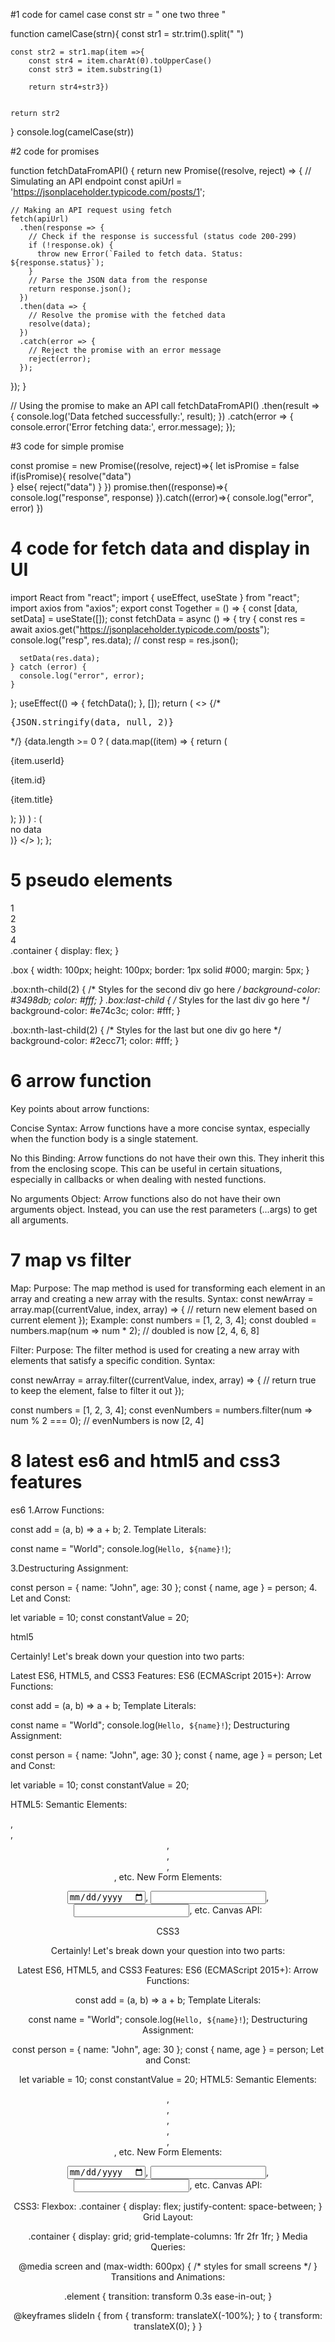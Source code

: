 #1 code for camel case 
const str = " one two three "

function camelCase(strn){
    const str1 = str.trim().split(" ")
    
    const str2 = str1.map(item =>{ 
        const str4 = item.charAt(0).toUpperCase()
        const str3 = item.substring(1)
       
        return str4+str3})
    
    
    return str2
}
console.log(camelCase(str))

#2 code for promises

function fetchDataFromAPI() {
  return new Promise((resolve, reject) => {
    // Simulating an API endpoint
    const apiUrl = 'https://jsonplaceholder.typicode.com/posts/1';

    // Making an API request using fetch
    fetch(apiUrl)
      .then(response => {
        // Check if the response is successful (status code 200-299)
        if (!response.ok) {
          throw new Error(`Failed to fetch data. Status: ${response.status}`);
        }
        // Parse the JSON data from the response
        return response.json();
      })
      .then(data => {
        // Resolve the promise with the fetched data
        resolve(data);
      })
      .catch(error => {
        // Reject the promise with an error message
        reject(error);
      });
  });
}

// Using the promise to make an API call
fetchDataFromAPI()
  .then(result => {
    console.log('Data fetched successfully:', result);
  })
  .catch(error => {
    console.error('Error fetching data:', error.message);
  });

#3 code for  simple promise 

const promise = new Promise((resolve, reject)=>{
let isPromise = false
if(isPromise){
  resolve("data")  
}
else{
    reject("data")
}
})
promise.then((response)=>{
    console.log("response", response)
}).catch((error)=>{
    console.log("error", error)
})
# 4  code for fetch data and display in UI
import React from "react";
import { useEffect, useState } from "react";
import axios from "axios";
export const Together = () => {
  const [data, setData] = useState([]);
  const fetchData = async () => {
    try {
      const res = await axios.get("https://jsonplaceholder.typicode.com/posts");
      console.log("resp", res.data);
      // const resp = res.json();

      setData(res.data);
    } catch (error) {
      console.log("error", error);
    }
  };
  useEffect(() => {
    fetchData();
  }, []);
  return (
    <>
      {/* <pre>{JSON.stringify(data, null, 2)}</pre> */}
      {data.length >= 0 ? (
        data.map((item) => {
          return (
            <div>
              <p>{item.userId}</p>
              <p>{item.id}</p>
              <p>{item.title}</p>
            </div>
          );
        })
      ) : (
        <div>no data </div>
      )}
    </>
  );
};



# 5 pseudo elements 
<div class="container">
  <div class="box">1</div>
  <div class="box">2</div>
  <div class="box">3</div>
  <div class="box">4</div>
</div>
.container {
  display: flex;
}

.box {
  width: 100px;
  height: 100px;
  border: 1px solid #000;
  margin: 5px;
}

.box:nth-child(2) {
  /* Styles for the second div go here */
  background-color: #3498db;
  color: #fff;
}
.box:last-child {
  /* Styles for the last div go here */
  background-color: #e74c3c;
  color: #fff;
}

.box:nth-last-child(2) {
  /* Styles for the last but one div go here */
  background-color: #2ecc71;
  color: #fff;
}

# 6 arrow function

Key points about arrow functions:

Concise Syntax: Arrow functions have a more concise syntax, especially when the function body is a single statement.

No this Binding: Arrow functions do not have their own this. They inherit this from the enclosing scope. This can be useful in certain situations, especially in callbacks or when dealing with nested functions.

No arguments Object: Arrow functions also do not have their own arguments object. Instead, you can use the rest parameters (...args) to get all arguments.

# 7 map vs filter

Map:
Purpose: The map method is used for transforming each element in an array and creating a new array with the results.
Syntax:
const newArray = array.map((currentValue, index, array) => {
  // return new element based on current element
});
Example:
const numbers = [1, 2, 3, 4];
const doubled = numbers.map(num => num * 2);
// doubled is now [2, 4, 6, 8]

Filter:
Purpose: The filter method is used for creating a new array with elements that satisfy a specific condition.
Syntax:

const newArray = array.filter((currentValue, index, array) => {
  // return true to keep the element, false to filter it out
});

const numbers = [1, 2, 3, 4];
const evenNumbers = numbers.filter(num => num % 2 === 0);
// evenNumbers is now [2, 4]

# 8 latest es6 and html5 and css3 features

es6 
1.Arrow Functions:

const add = (a, b) => a + b;
2. Template Literals:

const name = "World";
console.log(`Hello, ${name}!`);

3.Destructuring Assignment:


const person = { name: "John", age: 30 };
const { name, age } = person;
4. Let and Const:


let variable = 10;
const constantValue = 20;

html5

Certainly! Let's break down your question into two parts:

Latest ES6, HTML5, and CSS3 Features:
ES6 (ECMAScript 2015+):
Arrow Functions:


const add = (a, b) => a + b;
Template Literals:

const name = "World";
console.log(`Hello, ${name}!`);
Destructuring Assignment:


const person = { name: "John", age: 30 };
const { name, age } = person;
Let and Const:


let variable = 10;
const constantValue = 20;

HTML5:
Semantic Elements:

<article>, <section>, <header>, <footer>, <nav>, <main>, etc.
New Form Elements:


<input type="date">, <input type="email">, <input type="url">, etc.
Canvas API:

<canvas id="myCanvas" width="200" height="100"></canvas>

CSS3

Certainly! Let's break down your question into two parts:

Latest ES6, HTML5, and CSS3 Features:
ES6 (ECMAScript 2015+):
Arrow Functions:

const add = (a, b) => a + b;
Template Literals:

const name = "World";
console.log(`Hello, ${name}!`);
Destructuring Assignment:

const person = { name: "John", age: 30 };
const { name, age } = person;
Let and Const:

let variable = 10;
const constantValue = 20;
HTML5:
Semantic Elements:

<article>, <section>, <header>, <footer>, <nav>, <main>, etc.
New Form Elements:


<input type="date">, <input type="email">, <input type="url">, etc.
Canvas API:


<canvas id="myCanvas" width="200" height="100"></canvas>

CSS3:
Flexbox:
.container {
  display: flex;
  justify-content: space-between;
}
Grid Layout:

.container {
  display: grid;
  grid-template-columns: 1fr 2fr 1fr;
}
Media Queries:

@media screen and (max-width: 600px) {
  /* styles for small screens */
}
Transitions and Animations:

.element {
  transition: transform 0.3s ease-in-out;
}

@keyframes slideIn {
  from {
    transform: translateX(-100%);
  }
  to {
    transform: translateX(0);
  }
}



